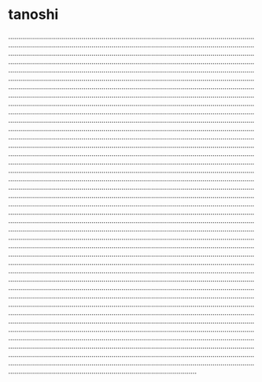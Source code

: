 # tanoshi

...............................................................................................................................................................................................................................................................................................................................................................................................................................................................................................................................................................................................................................................................................................................................................................................................................................................................................................................................................................................................................................................................................................................................................................................................................................................................................................................................................................................................................................................................................................................................................................................................................................................................................................................................................................................................................................................................................................................................................................................................................................................................................................................................................................................................................................................................................................................................................................................................................................................................................................................................................................................................................................................................................................................................................................................................................................................................................................................................................................................................................................................................................................................................................................................................................................................................................................................................................................................................................................................................................................................................................................................................................................................................................................................................................................................................................................................................................................................................................................................................................................................................................................................................................................................................................................................................................................................................................................................................................................................................................................................................................................................................................................................................................................................................................................................................................................................................................................................................................................................................................................................................................................................................................................................................................................................................